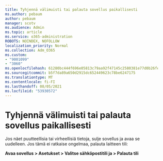 ```yaml
---
title: Tyhjennä välimuisti tai palauta sovellus paikallisesti
ms.author: pebaum
author: pebaum
manager: scotv
ms.audience: Admin
ms.topic: article
ms.service: o365-administration
ROBOTS: NOINDEX, NOFOLLOW
localization_priority: Normal
ms.collection: Adm_O365
ms.custom:
- "9001099"
- "3060"
ms.openlocfilehash: 61280bc444f696e05813c79aa92f47145c2580381e77d0b26fe6fdca527647a6
ms.sourcegitcommit: b5f7da89a650d2915dc652449623c78be6247175
ms.translationtype: MT
ms.contentlocale: fi-FI
ms.lasthandoff: 08/05/2021
ms.locfileid: "53930572"
---
```

# <a name="clear-the-cache-or-locally-reset-the-app"></a>Tyhjennä välimuisti tai palauta sovellus paikallisesti

Jos näet puutteellisia tai virheellisiä tietoja, sulje sovellus ja avaa se uudelleen.  Jos tämä ei ratkaise ongelmaa, palauta laitteen tili: 

**Avaa sovellus > Asetukset > Valitse sähköpostitili ja > Palauta tili**